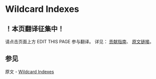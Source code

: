 # Wildcard Indexes

## ！本页翻译征集中！

请点击页面上方 EDIT THIS PAGE 参与翻译。
详见：
[贡献指南]( https://github.com/JinMuInfo/MongoDB-Manual-zh/blob/master/CONTRIBUTING.md )、
[原文链接](  https://docs.mongodb.com/manual/core/index-wildcard/  )。

## 参见

原文 - [Wildcard Indexes]( https://docs.mongodb.com/manual/core/index-wildcard/ )

